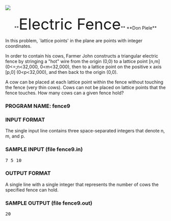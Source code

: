 ![](http://train.usaco.org/usaco/cow1.jpg)

<center>**<font size="7">Electric Fence</font>**  
**Don Piele**</center>

In this problem, `lattice points' in the plane are points with integer coordinates.

In order to contain his cows, Farmer John constructs a triangular electric fence by stringing a "hot" wire from the origin (0,0) to a lattice point [n,m] (0<=;n<32,000, 0<m<32,000), then to a lattice point on the positive x axis [p,0] (0<p<32,000), and then back to the origin (0,0).

A cow can be placed at each lattice point within the fence without touching the fence (very thin cows). Cows can not be placed on lattice points that the fence touches. How many cows can a given fence hold?

### PROGRAM NAME: fence9

### INPUT FORMAT

The single input line contains three space-separated integers that denote n, m, and p.

### SAMPLE INPUT (file fence9.in)

<pre>7 5 10
</pre>

### OUTPUT FORMAT

A single line with a single integer that represents the number of cows the specified fence can hold.

### SAMPLE OUTPUT (file fence9.out)

<pre>20
</pre>
